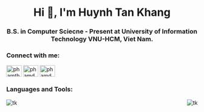 
<h1 align="center">Hi 👋, I'm Huynh Tan Khang</h1>
<h3 align="center">B.S. in Computer Sciecne - Present at University of Information Technology VNU-HCM, Viet Nam.</h3>

<h3 align="left">Connect with me:</h3>
<p align="left">
<a href="https://kaggle.com/tnkhanghunh" target="blank"><img align="center" src="https://raw.githubusercontent.com/rahuldkjain/github-profile-readme-generator/master/src/images/icons/Social/kaggle.svg" alt="phamtheds" height="30" width="40" /></a>
<a href="https://www.facebook.com/huynh.tan.khang123" target="blank"><img align="center" src="https://raw.githubusercontent.com/rahuldkjain/github-profile-readme-generator/master/src/images/icons/Social/facebook.svg" alt="phamducthe2k1" height="30" width="40" /></a>
<a href="https://www.linkedin.com/in/htk0910/" target="blank"><img align="center" src="https://avatars.githubusercontent.com/u/357098?s=200&v=4" alt="phamducthe2k1" height="30" width="40" /></a>
</p>

<h3 align="left">Languages and Tools:</h3>
<p>
  <img align="left" src="https://github-readme-stats.vercel.app/api/top-langs/?username=tkhangg0910&layout=compact&theme=tokyonight" alt="tk" />
  <img align="right" src="https://github-readme-stats.vercel.app/api?username=tkhangg0910&show_icons=true&theme=tokyonight" alt="tk" />
</p>
<!---
- 🔭 I’m currently working on ...
- 🌱 I’m currently learning ...
- 👯 I’m looking to collaborate on ...
- 🤔 I’m looking for help with ...
- 💬 Ask me about ...
- 📫 How to reach me: ...
- 😄 Pronouns: ...
- ⚡ Fun fact: ...
-->

<!---**tkhangg0910/tkhangg0910** is a ✨ _special_ ✨ repository because its `README.md` (this file) appears on your GitHub profile.

Here are some ideas to get you started:<
-->

